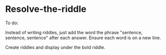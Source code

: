 # Resolve-the-riddle

To do:

Instead of writing riddles, just add the word the phrase "sentence, sentence, sentence" after each answer. Ensure each word is on
a new line.

Create riddles and display under the bold riddle.